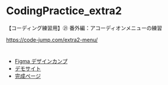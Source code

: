 # CodingPractice_extra2
【コーディング練習用】㉑ 番外編：アコーディオンメニューの練習

https://code-jump.com/extra2-menu/

# 
- [Figma デザインカンプ](https://www.figma.com/design/NArEcAEHqKSpNyMhwPpVpR/21_CodingPractice_extra2?m=auto&t=dPvvaZStlZlVrlnN-6)
- [デモサイト](https://code-jump.com/demo/html/extra2/)
- [完成ページ](https://makowithyou.github.io/CodingPractice_extra2/)

# 
